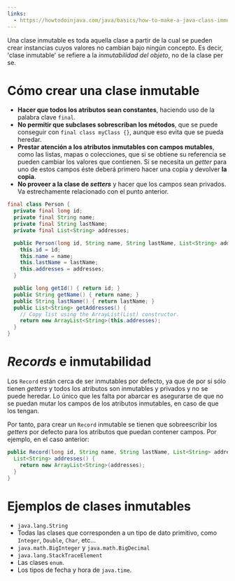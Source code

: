 ```yaml
---
links:
  - https://howtodoinjava.com/java/basics/how-to-make-a-java-class-immutable/
---
```


Una clase inmutable es toda aquella clase a partir de la cual se pueden crear instancias cuyos valores no cambian bajo ningún concepto. Es decir, 'clase inmutable' se refiere a la *inmutabilidad del objeto*, no de la clase per se.

# Cómo crear una clase inmutable

- **Hacer que todos los atributos sean constantes**, haciendo uso de la palabra clave `final`.
- **No permitir que subclases sobrescriban los métodos**, que se puede conseguir con `final class myClass {}`, aunque eso evita que se pueda heredar.
- **Prestar atención a los atributos inmutables con campos mutables**, como las listas, mapas o colecciones, que si se obtiene su referencia se pueden cambiar los valores que contienen. Si se necesita un *getter* para uno de estos campos éste deberá primero hacer una copia y devolver **la copia**.
- **No proveer a la clase de *setters*** y hacer que los campos sean privados. Va estrechamente relacionado con el punto anterior.

```java
final class Person {
  private final long id;
  private final String name;
  private final String lastName;
  private final List<String> addresses;

  public Person(long id, String name, String lastName, List<String> addresses) {
    this.id = id;
    this.name = name;
    this.lastName = lastName;
    this.addresses = addresses;
  }

  public long getId() { return id; }
  public String getName() { return name; }
  public String lastName() { return lastName; }
  public List<String> getAddresses() {
    // Copy list using the ArrayList(List) constructor.
    return new ArrayList<String>(this.addresses);
  }
}
```

# *Records* e inmutabilidad

Los `Record` están cerca de ser inmutables por defecto, ya que de por sí sólo tienen *getters* y todos los atributos son inmutables y privados y no se puede heredar. Lo único que les falta por abarcar es asegurarse de que no se puedan mutar los campos de los atributos inmutables, en caso de que los tengan.

Por tanto, para crear un `Record` inmutable se tienen que sobreescribir los *getters* por defecto para los atributos que puedan contener campos. Por ejemplo, en el caso anterior:

```java
public Record(long id, String name, String lastName, List<String> addresses) {
  List<String> addresses() {
    return new ArrayList<String>(addresses);
  }
}
```

# Ejemplos de clases inmutables
- `java.lang.String`
- Todas las clases que corresponden a un tipo de dato primitivo, como `Integer`, `Double`, `Char`, etc...
- `java.math.BigInteger` y `java.math.BigDecimal`
- `java.lang.StackTraceElement`
- Las clases `enum`.
- Los tipos de fecha y hora de `java.time`.